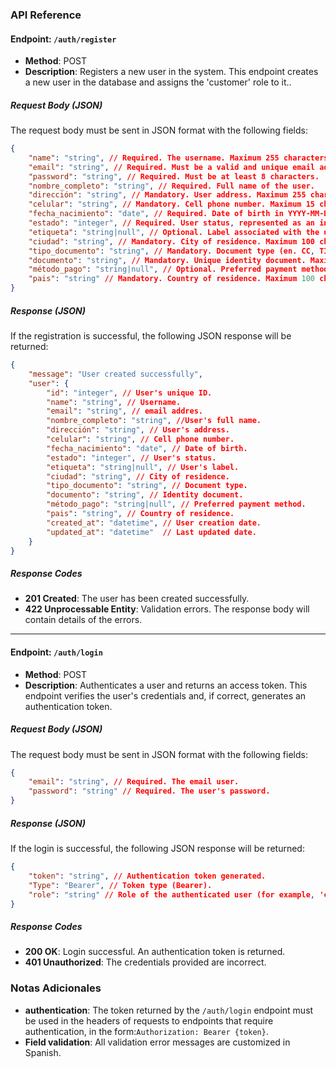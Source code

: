 ### API Reference

#### Endpoint: `/auth/register`
- **Method**: POST
- **Description**: Registers a new user in the system. This endpoint creates a new user in the database and assigns the 'customer' role to it..

##### Request Body (JSON)
The request body must be sent in JSON format with the following fields:

```json
{
    "name": "string", // Required. The username. Maximum 255 characters.
    "email": "string", // Required. Must be a valid and unique email address.
    "password": "string", // Required. Must be at least 8 characters.
    "nombre_completo": "string", // Required. Full name of the user.
    "dirección": "string", // Mandatory. User address. Maximum 255 characters.
    "celular": "string", // Mandatory. Cell phone number. Maximum 15 characters.
    "fecha_nacimiento": "date", // Required. Date of birth in YYYY-MM-DD format.
    "estado": "integer", // Required. User status, represented as an integer.
    "etiqueta": "string|null", // Optional. Label associated with the user. Maximum 50 characters.
    "ciudad": "string", // Mandatory. City of residence. Maximum 100 characters.
    "tipo_documento": "string", // Mandatory. Document type (en. CC, TI). Maximum 10 characters.
    "documento": "string", // Mandatory. Unique identity document. Maximum 20 characters.
    "método_pago": "string|null", // Optional. Preferred payment method. Maximum 50 characters.
    "pais": "string" // Mandatory. Country of residence. Maximum 100 characters.
}
```

##### Response (JSON)
If the registration is successful, the following JSON response will be returned:

```json
{
    "message": "User created successfully",
    "user": {
        "id": "integer", // User's unique ID.
        "name": "string", // Username.
        "email": "string", // email addres.
        "nombre_completo": "string", //User's full name. 
        "dirección": "string", // User's address.
        "celular": "string", // Cell phone number.
        "fecha_nacimiento": "date", // Date of birth.
        "estado": "integer", // User's status.
        "etiqueta": "string|null", // User's label.
        "ciudad": "string", // City of residence.
        "tipo_documento": "string", // Document type.
        "documento": "string", // Identity document.
        "método_pago": "string|null", // Preferred payment method.
        "pais": "string", // Country of residence.
        "created_at": "datetime", // User creation date.
        "updated_at": "datetime"  // Last updated date.
    }
}
```

##### Response Codes
- **201 Created**: The user has been created successfully.
- **422 Unprocessable Entity**: Validation errors. The response body will contain details of the errors.

---

#### Endpoint: `/auth/login`
- **Method**: POST
- **Description**: Authenticates a user and returns an access token. This endpoint verifies the user's credentials and, if correct, generates an authentication token.

##### Request Body (JSON)
The request body must be sent in JSON format with the following fields:

```json
{
    "email": "string", // Required. The email user.
    "password": "string" // Required. The user's password.
}
```

##### Response (JSON)
If the login is successful, the following JSON response will be returned:

```json
{
    "token": "string", // Authentication token generated.
    "Type": "Bearer", // Token type (Bearer).
    "role": "string" // Role of the authenticated user (for example, 'customer', 'admin').
}
```

##### Response Codes
- **200 OK**: Login successful. An authentication token is returned.
- **401 Unauthorized**: The credentials provided are incorrect.

### Notas Adicionales
- **authentication**: The token returned by the `/auth/login` endpoint must be used in the headers of requests to endpoints that require authentication, in the form:`Authorization: Bearer {token}`.
- **Field validation**: All validation error messages are customized in Spanish.
